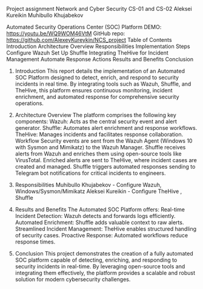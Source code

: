 Project assignment
Network and Cyber Security 
CS-01 and CS-02
 Aleksei Kureikin
 Muhibullo Khujabekov

Automated Security Operations Center (SOC) Platform
DEMO: https://youtu.be/WQ9WOM46VtM
GitHub repo: https://github.com/AlexeyKureykin/NCS_project
Table of Contents
Introduction
Architecture Overview
Responsibilities 
Implementation Steps
Configure Wazuh
Set Up Shuffle
Integrating TheHive for Incident Management
Automate Response Actions
Results and Benefits
Conclusion

1. Introduction
This report details the implementation of an Automated SOC Platform designed to detect, enrich, and respond to security incidents in real time. By integrating tools such as Wazuh, Shuffle, and TheHive, this platform ensures continuous monitoring, incident enrichment, and automated response for comprehensive security operations.

2. Architecture Overview
The platform comprises the following key components:
Wazuh: Acts as the central security event and alert generator.
Shuffle: Automates alert enrichment and response workflows.
TheHive: Manages incidents and facilitates response collaboration.
Workflow
Security events are sent from the Wazuh Agent (Windows 10 with Sysmon and Mimikatz) to the Wazuh Manager.
Shuffle receives alerts from Wazuh and enriches them using open-source tools like VirusTotal.
Enriched alerts are sent to TheHive, where incident cases are created and managed.
Shuffle triggers automated responses sending to Telegram bot notifications for critical incidents to engineers.

3. Responsibilities
Muhibullo Khujabekov - Configure Wazuh, Windows/Sysmon/Mimikatz
Aleksei Kureikin - Configure TheHive , Shuffle

5. Results and Benefits
The Automated SOC Platform offers:
Real-time Incident Detection: Wazuh detects and forwards logs efficiently.
Automated Enrichment: Shuffle adds valuable context to raw alerts.
Streamlined Incident Management: TheHive enables structured handling of security cases.
Proactive Response: Automated workflows reduce response times.

6. Conclusion
This project demonstrates the creation of a fully automated SOC platform capable of detecting, enriching, and responding to security incidents in real-time. By leveraging open-source tools and integrating them effectively, the platform provides a scalable and robust solution for modern cybersecurity challenges.

